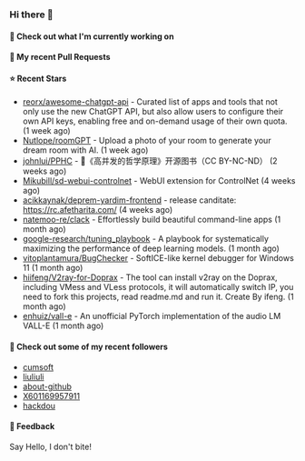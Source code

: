 ### Hi there 👋

#### 👷 Check out what I'm currently working on

#### 🔨 My recent Pull Requests


#### ⭐ Recent Stars

- [reorx/awesome-chatgpt-api](https://github.com/reorx/awesome-chatgpt-api) - Curated list of apps and tools that not only use the new ChatGPT API, but also allow users to configure their own API keys, enabling free and on-demand usage of their own quota. (1 week ago)
- [Nutlope/roomGPT](https://github.com/Nutlope/roomGPT) - Upload a photo of your room to generate your dream room with AI. (1 week ago)
- [johnlui/PPHC](https://github.com/johnlui/PPHC) - 📙《高并发的哲学原理》开源图书（CC BY-NC-ND） (2 weeks ago)
- [Mikubill/sd-webui-controlnet](https://github.com/Mikubill/sd-webui-controlnet) - WebUI extension for ControlNet (4 weeks ago)
- [acikkaynak/deprem-yardim-frontend](https://github.com/acikkaynak/deprem-yardim-frontend) - release canditate: https://rc.afetharita.com/ (4 weeks ago)
- [natemoo-re/clack](https://github.com/natemoo-re/clack) - Effortlessly build beautiful command-line apps (1 month ago)
- [google-research/tuning_playbook](https://github.com/google-research/tuning_playbook) - A playbook for systematically maximizing the performance of deep learning models. (1 month ago)
- [vitoplantamura/BugChecker](https://github.com/vitoplantamura/BugChecker) - SoftICE-like kernel debugger for Windows 11 (1 month ago)
- [hiifeng/V2ray-for-Doprax](https://github.com/hiifeng/V2ray-for-Doprax) - The tool can install v2ray on the Doprax, including VMess and VLess protocols, it will automatically switch IP, you need to fork this projects, read readme.md and run it. Create By ifeng. (1 month ago)
- [enhuiz/vall-e](https://github.com/enhuiz/vall-e) - An unofficial PyTorch implementation of the audio LM VALL-E  (1 month ago)

#### 👯 Check out some of my recent followers

- [cumsoft](https://github.com/cumsoft)
- [liuliuli](https://github.com/liuliuli)
- [about-github](https://github.com/about-github)
- [X601169957911](https://github.com/X601169957911)
- [hackdou](https://github.com/hackdou)

#### 💬 Feedback

Say Hello, I don't bite!